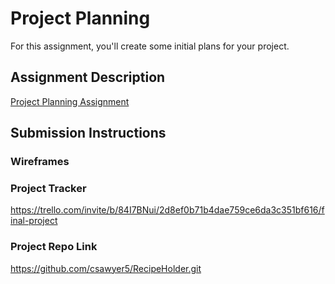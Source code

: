 # Project Planning
For this assignment, you'll create some initial plans for your project.

## Assignment Description
[Project Planning Assignment](https://education.launchcode.org/liftoff/modules/assignments/project-planning)

## Submission Instructions

### Wireframes



### Project Tracker

https://trello.com/invite/b/84I7BNui/2d8ef0b71b4dae759ce6da3c351bf616/final-project

### Project Repo Link


https://github.com/csawyer5/RecipeHolder.git
